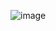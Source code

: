 ![image](https://github.com/ongaunjie1/gemini-chromadb/assets/118142884/bb54de7b-d461-47c2-a84d-92eed1d7d1ea)
